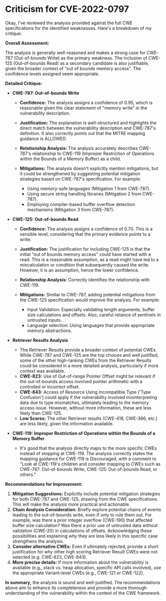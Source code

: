 # Criticism for CVE-2022-0797

Okay, I've reviewed the analysis provided against the full CWE specifications for the identified weaknesses. Here's a breakdown of my critique:

**Overall Assessment:**

The analysis is generally well-reasoned and makes a strong case for CWE-787 (Out-of-bounds Write) as the primary weakness. The inclusion of CWE-125 (Out-of-bounds Read) as a secondary candidate is also justifiable, given the broader context of "out of bounds memory access". The confidence levels assigned seem appropriate.

**Detailed Critique:**

*   **CWE-787: Out-of-bounds Write**

    *   **Confidence:** The analysis assigns a confidence of 0.95, which is reasonable given the clear statement of "memory write" in the vulnerability description.
    *   **Justification:** The explanation is well-structured and highlights the direct match between the vulnerability description and CWE-787's definition. It also correctly points out that the MITRE mapping guidance is ALLOWED.
    *   **Relationship Analysis:** The analysis accurately describes CWE-787's relationship to CWE-119 (Improper Restriction of Operations within the Bounds of a Memory Buffer) as a child.
    *   **Mitigations:** The analysis doesn't explicitly mention mitigations, but it could be strengthened by suggesting potential mitigation strategies based on CWE-787's specification. For example:

        *   Using memory-safe languages (Mitigation 1 from CWE-787).
        *   Using secure string handling libraries (Mitigation 2 from CWE-787).
        *   Employing compiler-based buffer overflow detection mechanisms (Mitigation 3 from CWE-787).

*   **CWE-125: Out-of-bounds Read**

    *   **Confidence:** The analysis assigns a confidence of 0.70. This is a sensible level, considering that the primary evidence points to a write.
    *   **Justification:** The justification for including CWE-125 is that the initial "out of bounds memory access" *could* have started with a read. This is a reasonable assumption, as a read might have led to a miscalculation or condition that subsequently caused the write. However, it is an assumption, hence the lower confidence.
    *   **Relationship Analysis:** Correctly identifies the relationship with CWE-119.
    *   **Mitigations:**  Similar to CWE-787, adding potential mitigations from the CWE-125 specification would improve the analysis. For example:

        *   Input Validation: Especially validating length arguments, buffer size calculations and offsets. Also, careful reliance of sentinels in untrusted inputs.
        *   Language selection: Using languages that provide appropriate memory abstractions.

*   **Retriever Results Analysis**

    *   The Retriever Results provide a broader context of potential CWEs. While CWE-787 and CWE-125 are the top choices and well justified, some of the other high-ranking CWEs from the Retriever Results could be considered in a more detailed analysis, particularly if more context was available.
    *   **CWE-823:** Use of Out-of-range Pointer Offset might be relevant if the out-of-bounds access involved pointer arithmetic with a controlled or incorrect offset.
    *   **CWE-843:** Access of Resource Using Incompatible Type ('Type Confusion') could apply if the vulnerability involved misinterpreting data due to type mismatches, ultimately leading to the memory access issue. However, without more information, these are less likely than CWE-125.
    *   **Low Scores:** The other Retriever results (CWE-416, CWE-366, etc.) are less likely, given the information available.
*   **CWE-119: Improper Restriction of Operations within the Bounds of a Memory Buffer**

    *   It's good that the analysis directly maps to the more specific CWEs instead of stopping at CWE-119. The analysis correctly states the mapping guidance for CWE-119 is Discouraged, with a comment to "Look at CWE-119's children and consider mapping to CWEs such as CWE-787: Out-of-bounds Write, CWE-125: Out-of-bounds Read, or others."

**Recommendations for Improvement:**

1.  **Mitigation Suggestions:** Explicitly include potential mitigation strategies for both CWE-787 and CWE-125, drawing from the CWE specifications. This will make the analysis more practical and actionable.
2.  **Chain Analysis Consideration:** Briefly explore potential chains of events leading to the out-of-bounds write, even if only to rule them out. For example, was there a prior integer overflow (CWE-190) that affected buffer size calculation? Was there a prior use of untrusted data without validation (CWE-20) in calculations of offsets. Acknowledging these possibilities and explaining *why* they are less likely in this specific case strengthens the analysis.
3.  **Consider alternative CWEs:** Even if ultimately rejected, provide a short justification for why other high scoring Retriever Result CWEs were not selected (e.g. CWE-823, CWE-843).
4.  **More precise details:** If more information about the vulnerability is available (e.g., stack vs. heap allocation, specific API calls involved), use the appropriate Variant-level CWEs (e.g., CWE-121 or CWE-122).

**In summary,** the analysis is sound and well-justified. The recommendations above aim to enhance its completeness and provide a more thorough understanding of the vulnerability within the context of the CWE framework.
